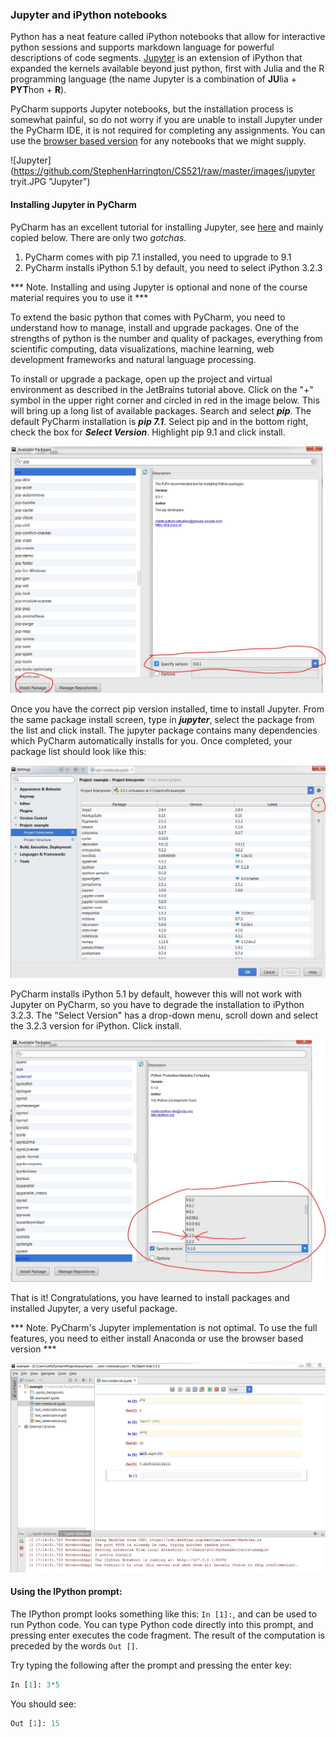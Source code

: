### Jupyter and iPython notebooks

Python has a neat feature called iPython notebooks that allow for interactive python sessions and supports markdown language for powerful descriptions of code segments.  [Jupyter](http://jupyter.org/) is an extension of iPython that expanded the kernels available beyond just python, first with Julia and the R programming language (the name Jupyter is a combination of **JU**lia + **PYT**hon + **R**).

PyCharm supports Jupyter notebooks, but the installation process is somewhat painful, so do not worry if you are unable to install Jupyter under the PyCharm IDE, it is not required for completing any assignments.  You can use the [browser based version](https://try.jupyter.org/) for any notebooks that we might supply.


![Jupyter](https://github.com/StephenHarrington/CS521/raw/master/images/jupyter tryit.JPG "Jupyter")


#### Installing Jupyter in PyCharm

PyCharm has an excellent tutorial for installing Jupyter, see [here](https://www.jetbrains.com/help/pycharm/2016.3/using-ipython-jupyter-notebook-with-pycharm.html) and mainly copied below.  There are only two *gotchas*.

1. PyCharm comes with pip 7.1 installed, you need to upgrade to 9.1
2. PyCharm installs iPython 5.1 by default, you need to select iPython 3.2.3

*** Note. Installing and using Jupyter is optional and none of the course material requires you to use it ***


To extend the basic python that comes with PyCharm, you need to understand how to manage, install and upgrade packages.  One of the strengths of python is the number and quality of packages, everything from scientific computing, data visualizations, machine learning, web development frameworks and natural language processing.

To install or upgrade a package, open up the project and virtual environment as described in the JetBrains tutorial above.  Click on the "+" symbol in the upper right corner and circled in red in the image below.  This will bring up a long list of available packages.  Search and select ***pip***.  The default PyCharm installation is ***pip 7.1***.  Select pip and in the bottom right, check the box for ***Select Version***.  Highlight pip 9.1 and click install.

  
    
![pip 9.1 install](https://github.com/StephenHarrington/CS521/raw/master/images/jupyter4.JPG "pip 9.1 install")

  
  
  
Once you have the correct pip version installed, time to install Jupyter.  From the same package install screen, type in ***jupyter***, select the package from the list and click install.  The jupyter package contains many dependencies which PyCharm automatically installs for you.  Once completed, your package list should look like this:

  
    
![PyCharm packages](https://github.com/StephenHarrington/CS521/raw/master/images/jupyter2.JPG "PyCharm packages")


  
  
PyCharm installs iPython 5.1 by default, however this will not work with Jupyter on PyCharm, so you have to degrade the installation to iPython 3.2.3.  The "Select Version" has a drop-down menu, scroll down and select the 3.2.3 version for iPython.  Click install.

![iPython 3.2.3 downgrade](https://github.com/StephenHarrington/CS521/raw/master/images/jupyter5.JPG "iPython 3.2.3 downgrade")


That is it!  Congratulations, you have learned to install packages and installed Jupyter, a very useful package.

*** Note. PyCharm's Jupyter implementation is not optimal.  To use the full features, you need to either install Anaconda or use the browser based version ***

  
    
![Jupyter notebook in PyCharm](https://github.com/StephenHarrington/CS521/raw/master/images/jupyter6.JPG "Jupyter notebook in PyCharm")
  
    


#### Using the IPython prompt:

The IPython prompt looks something like this: `In [1]:`, and can be used to run Python code. You can type Python code directly into this prompt, and pressing enter executes the code fragment. The result of the computation is preceded by the words `Out []`.  

Try typing the following after the prompt and pressing the enter key:  
  
```python
In [1]: 3*5
```  
  
You should see:  
  
```python
Out [1]: 15
```

